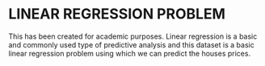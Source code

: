# LINEAR REGRESSION PROBLEM
This has been created for academic purposes.
Linear regression is a basic and commonly used type of predictive analysis and this dataset is a basic linear regression problem using which we can predict the houses prices. 
